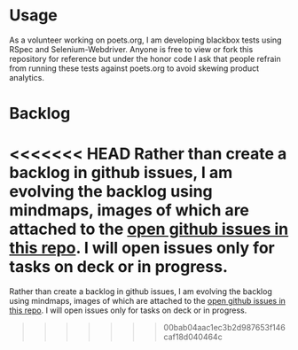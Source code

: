 Usage
=====

As a volunteer working on poets.org, I am developing blackbox tests using RSpec and Selenium-Webdriver. Anyone is free to view or fork this repository for reference but under the honor code I ask that people refrain from running these tests against poets.org to avoid skewing product analytics.

Backlog
=======
<<<<<<< HEAD
Rather than create a backlog in github issues, I am evolving the backlog using mindmaps, images of which are attached to the [open github issues in this repo](https://github.com/carolmirakove/poets-tests/issues). I will open issues only for tasks on deck or in progress.
=======
Rather than create a backlog in github issues, I am evolving the backlog using mindmaps, images of which are attached to the [open github issues in this repo](https://github.com/carolmirakove/poets-tests/issues). I will open issues only for tasks on deck or in progress.
>>>>>>> 00bab04aac1ec3b2d987653f146caf18d040464c
